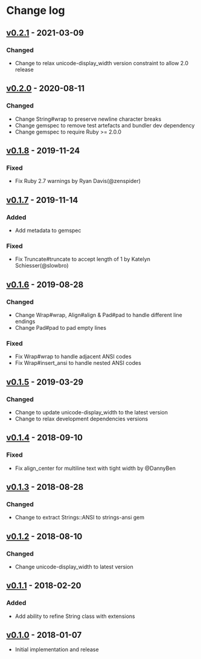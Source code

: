 # Change log

## [v0.2.1] - 2021-03-09

### Changed
* Change to relax unicode-display_width version constraint to allow 2.0 release

## [v0.2.0] - 2020-08-11

### Changed
* Change String#wrap to preserve newline character breaks
* Change gemspec to remove test artefacts and bundler dev dependency
* Change gemspec to require Ruby >= 2.0.0

## [v0.1.8] - 2019-11-24

### Fixed
* Fix Ruby 2.7 warnings by Ryan Davis(@zenspider)

## [v0.1.7] - 2019-11-14

### Added
* Add metadata to gemspec

### Fixed
* Fix Truncate#truncate to accept length of 1 by Katelyn Schiesser(@slowbro)

## [v0.1.6] - 2019-08-28

### Changed
* Change Wrap#wrap, Align#align & Pad#pad to handle different line endings
* Change Pad#pad to pad empty lines

### Fixed
* Fix Wrap#wrap to handle adjacent ANSI codes
* Fix Wrap#insert_ansi to handle nested ANSI codes

## [v0.1.5] - 2019-03-29

### Changed
* Change to update unicode-display_width to the latest version
* Change to relax development dependencies versions

## [v0.1.4] - 2018-09-10

### Fixed
* Fix align_center for multiline text with tight width by @DannyBen

## [v0.1.3] - 2018-08-28

### Changed
* Change to extract Strings::ANSI to strings-ansi gem

## [v0.1.2] - 2018-08-10

### Changed
* Change unicode-display_width to latest version

## [v0.1.1] - 2018-02-20

### Added
* Add ability to refine String class with extensions

## [v0.1.0] - 2018-01-07

* Initial implementation and release

[v0.2.1]: https://github.com/piotrmurach/strings/compare/v0.2.0...v0.2.1
[v0.2.0]: https://github.com/piotrmurach/strings/compare/v0.1.8...v0.2.0
[v0.1.8]: https://github.com/piotrmurach/strings/compare/v0.1.7...v0.1.8
[v0.1.7]: https://github.com/piotrmurach/strings/compare/v0.1.6...v0.1.7
[v0.1.6]: https://github.com/piotrmurach/strings/compare/v0.1.5...v0.1.6
[v0.1.5]: https://github.com/piotrmurach/strings/compare/v0.1.4...v0.1.5
[v0.1.4]: https://github.com/piotrmurach/strings/compare/v0.1.3...v0.1.4
[v0.1.3]: https://github.com/piotrmurach/strings/compare/v0.1.2...v0.1.3
[v0.1.2]: https://github.com/piotrmurach/strings/compare/v0.1.1...v0.1.2
[v0.1.1]: https://github.com/piotrmurach/strings/compare/v0.1.0...v0.1.1
[v0.1.0]: https://github.com/piotrmurach/strings/compare/v0.1.0
